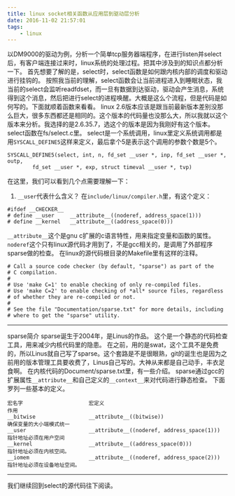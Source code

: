 ```yaml
---
title: linux socket相关函数从应用层到驱动层分析
date: 2016-11-02 21:57:01
tags:
	- linux
---
```

以DM9000的驱动为例，分析一个简单tcp服务器端程序，在进行listen并select后，有客户端连接过来时，linux系统的处理过程。把其中涉及到的知识点都分析一下。
首先想要了解的是，select时，select函数是如何跟内核内部的调度和驱动进行挂钩的。
按照我当前的理解，select函数会让当前进程进入到睡眠状态，我当前的select会监听readfdset，而一旦有数据到达驱动，驱动会产生消息，系统得到这个消息，然后把进行select的进程唤醒。大概是这么个流程，但是代码是如何写的。下面就顺着函数来看看。
linux 2.6版本应该是跟当前最新版本差别没那么巨大，很多东西都还是相同的。这个版本的代码量也没那么大，所以我就以这个版本来分析。我选择的是2.6.35.7，选这个的版本是因为我刚好有这个版本。
select函数在fs/select.c里。
select是一个系统调用，linux里定义系统调用都是用`SYSCALL_DEFINE5`这样来定义，最后拿个5是表示这个调用的参数个数是5个。
```
SYSCALL_DEFINE5(select, int, n, fd_set __user *, inp, fd_set __user *, outp,
		fd_set __user *, exp, struct timeval __user *, tvp)
```
在这里，我们可以看到几个点需要理解一下：
1. `__user`代表什么含义？
在`include/linux/compiler.h`里，有这个定义：
```
#ifdef __CHECKER__
# define __user		__attribute__((noderef, address_space(1)))
# define __kernel	__attribute__((address_space(0)))
```
`__attribute__`这个是gnu c扩展的c语言特性，用来指定变量和函数的属性。
`noderef`这个只有linux源代码才用到了，不是gcc相关的，是调用了外部程序sparse做的检查。
在linux的源代码根目录的Makefile里有这样的注释。
```
# Call a source code checker (by default, "sparse") as part of the
# C compilation.
#
# Use 'make C=1' to enable checking of only re-compiled files.
# Use 'make C=2' to enable checking of *all* source files, regardless
# of whether they are re-compiled or not.
#
# See the file "Documentation/sparse.txt" for more details, including
# where to get the "sparse" utility.
```
---
sparse简介
sparse诞生于2004年，是Linus的作品。
这个是一个静态的代码检查工具，用来减少内核代码里的隐患。
在之前，用的是swat，这个工具不是免费的，所以Linus就自己写了sparse。这个套路是不是很眼熟，git的诞生也是因为之前用的版本管理工具要收费了，Linus自己写的。大神从来都是自己动手，丰衣足食啊。
在内核代码的Document/sparse.txt里，有一些介绍。
sparse通过gcc的扩展属性`__attribute__`和自己定义的`__context__`来对代码进行静态检查。
下面罗列一些基本的定义。
```
宏名字                     宏定义                                               作用
__bitwise                 __attribute__((bitwise))                             确保变量的大小端模式统一
__user                    __attribute__((noderef, address_space(1)))           指针地址必须在用户空间
__kernel                  __attribute__((address_space(0)))                    指针地址必须在内核空间。
__iomem                   __attribute__((noderef, address_space(2)))           指针地址必须在设备地址空间。
```
---
我们继续回到select的源代码往下阅读。

